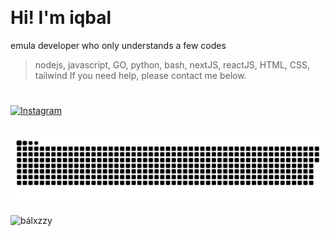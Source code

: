 <p align="left"> <img src="https://komarev.com/ghpvc/?username=balxz&label=Profile%20views&color=0e75b6&style=flat" alt="" /> </p>

# Hi! I'm iqbal

emula developer who only understands a few codes 
> nodejs, javascript, GO, python, bash, nextJS, reactJS, HTML, CSS, tailwind
If you need help, please contact me below.

#
[![Instagram](https://img.shields.io/badge/Instagram-%23E4405F.svg?logo=Instagram&logoColor=white)](https://instagram.com/iqstore78)
 
<!-- ## 💻 Technical Skills:

- **Frontend Development:** HTML/CSS3, JavaScript, Bootstrap :v
- **Tools and Design:** VSCode, GitHub and Figma -->
##
<div align="center">
  <picture>
    <source media="(prefers-color-scheme: dark)" srcset="/github-contribution-grid-snake-dark.svg"/>
    <source media="(prefers-color-scheme: light), (prefers-color-scheme: no-preference)" srcset="/github-contribution-grid-snake.svg"/>
    <img src="/github-contribution-grid-snake.svg" alt="github-snake"/>
  </picture>
</div>
<br>
<div align="left">
  <img src="https://github-readme-activity-graph.vercel.app/graph?username=balxz&theme=github-compact&radius=16" height="auto" alt="bálxzzy"/>
